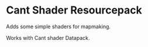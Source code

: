 # Cant Shader Resourcepack

Adds some simple shaders for mapmaking.

Works with Cant shader Datapack.